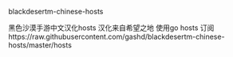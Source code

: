 blackdesertm-chinese-hosts

黑色沙漠手游中文汉化hosts
汉化来自希望之地
使用go hosts
订阅https://raw.githubusercontent.com/gashd/blackdesertm-chinese-hosts/master/hosts
